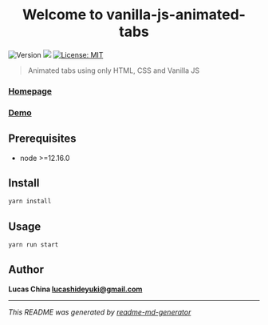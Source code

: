 <h1 align="center">Welcome to vanilla-js-animated-tabs</h1>
<p>
  <img alt="Version" src="https://img.shields.io/badge/version-1.0.0-blue.svg?cacheSeconds=2592000" />
  <img src="https://img.shields.io/badge/node-%3E%3D12.16.0-blue.svg" />
  <a href="#" target="_blank">
    <img alt="License: MIT" src="https://img.shields.io/badge/License-MIT-yellow.svg" />
  </a>
</p>

> Animated tabs using only HTML, CSS and Vanilla JS

### [Homepage](https://github.com/hideyuk1/vanilla-js-animated-tabs)
### [Demo](https://hideyuk1.github.io/vanilla-js-animated-tabs/)


## Prerequisites

- node >=12.16.0

## Install

```sh
yarn install
```

## Usage

```sh
yarn run start
```

## Author

**Lucas China lucashideyuki@gmail.com**


***
_This README was generated by [readme-md-generator](https://github.com/kefranabg/readme-md-generator)_

